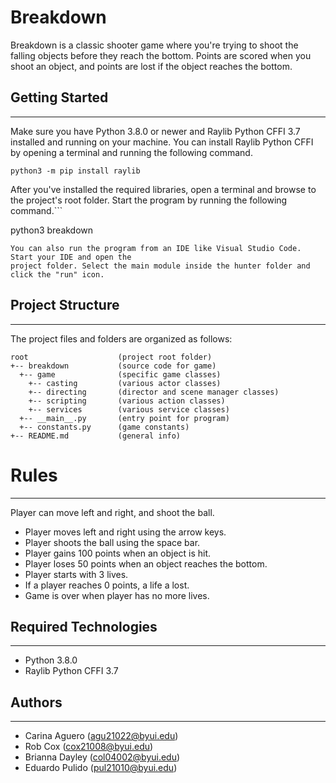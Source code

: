 # Breakdown

Breakdown is a classic shooter game where you're trying to shoot the falling objects
before they reach the bottom. Points are scored when you shoot an object, and points are
lost if the object reaches the bottom.

## Getting Started

---

Make sure you have Python 3.8.0 or newer and Raylib Python CFFI 3.7 installed and running on your machine. You can install Raylib Python CFFI by opening a terminal and running the following command.

```
python3 -m pip install raylib
```

After you've installed the required libraries, open a terminal and browse to the project's root folder. Start the program by running the following command.```

python3 breakdown

```
You can also run the program from an IDE like Visual Studio Code. Start your IDE and open the
project folder. Select the main module inside the hunter folder and click the "run" icon.
```

## Project Structure

---

The project files and folders are organized as follows:

```
root                    (project root folder)
+-- breakdown           (source code for game)
  +-- game              (specific game classes)
    +-- casting         (various actor classes)
    +-- directing       (director and scene manager classes)
    +-- scripting       (various action classes)
    +-- services        (various service classes)
  +-- __main__.py       (entry point for program)
  +-- constants.py      (game constants)
+-- README.md           (general info)
```

# Rules

---

Player can move left and right, and shoot the ball.

- Player moves left and right using the arrow keys.
- Player shoots the ball using the space bar.
- Player gains 100 points when an object is hit.
- Player loses 50 points when an object reaches the bottom.
- Player starts with 3 lives.
- If a player reaches 0 points, a life a lost.
- Game is over when player has no more lives.

## Required Technologies

---

- Python 3.8.0
- Raylib Python CFFI 3.7

## Authors

---

- Carina Aguero (agu21022@byui.edu)
- Rob Cox (cox21008@byui.edu)
- Brianna Dayley (col04002@byui.edu)
- Eduardo Pulido (pul21010@byui.edu)
